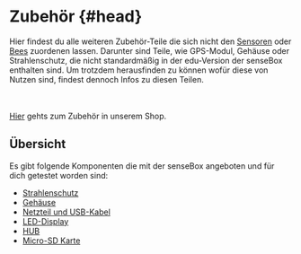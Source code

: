 # Zubehör {#head}

<div class="description">Hier findest du alle weiteren Zubehör-Teile die sich nicht den <a href="../sensoren/README.md">Sensoren</a> oder <a href="../bees/README.md">Bees</a> zuordenen lassen. Darunter sind Teile, wie GPS-Modul, Gehäuse oder Strahlenschutz, die nicht standardmäßig in der edu-Version der senseBox enthalten sind. Um trotzdem herausfinden zu können wofür diese von Nutzen sind, findest dennoch Infos zu diesen Teilen. </div>
<div class="line">
    <br>
    <br>
</div>

[Hier](https://sensebox.kaufen/parts/zubehor) gehts zum Zubehör in unserem Shop.

## Übersicht

Es gibt folgende Komponenten die mit der senseBox angeboten und für dich getestet worden sind:
* [Strahlenschutz](strahlenschutz.md)
* [Gehäuse](gehaeuse.md)
* [Netzteil und USB-Kabel](netzteil-und-usb-kabel.md)
* [LED-Display](led-display.md)
* [HUB](hub.md)
* [Micro-SD Karte](micro-sd-karte.md)
